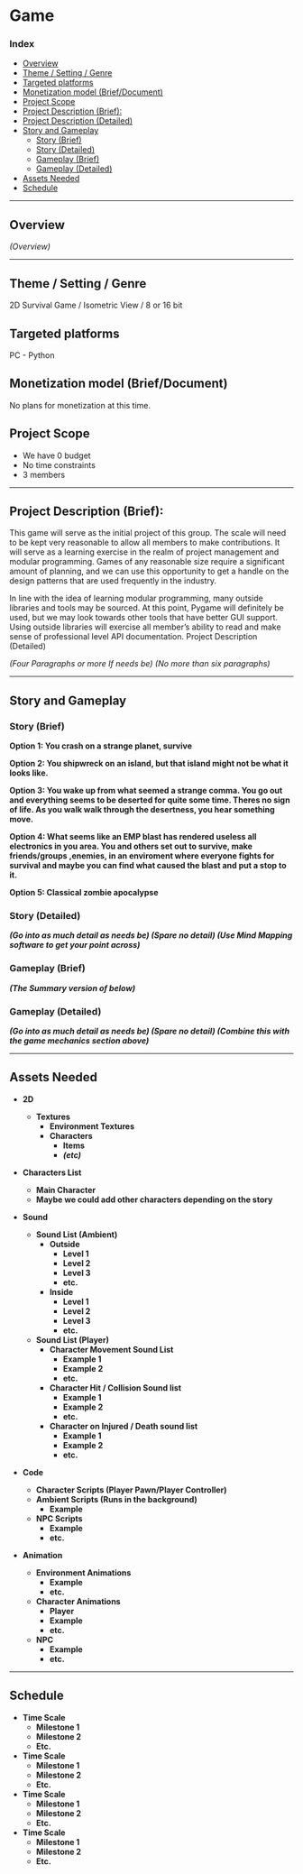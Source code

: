 # Game

### Index

- [Overview](#overview)
- [Theme / Setting / Genre](#theme--setting--genre)
- [Targeted platforms](#targeted-platforms)
- [Monetization model (Brief/Document)](#monetization-model-briefdocument)
- [Project Scope](#project-scope)
- [Project Description (Brief):](#project-description-brief)
- [Project Description (Detailed)](#project-description-detailed)
- [Story and Gameplay](#story-and-gameplay)
	- [Story (Brief)](#story-brief)
	- [Story (Detailed)](#story-detailed)
	- [Gameplay (Brief)](#gameplay-brief)
	- [Gameplay (Detailed)](#gameplay-detailed)
- [Assets Needed](#assets-needed)
- [Schedule](#schedule)

---

## Overview

_(Overview)_

---

## Theme / Setting / Genre
2D Survival Game / Isometric View / 8 or 16 bit 
	
## Targeted platforms
PC - Python
	
## Monetization model (Brief/Document)
No plans for monetization at this time.
	
## Project Scope 
- We have 0 budget
- No time constraints
- 3 members

---

## Project Description (Brief):

This game will serve as the initial project of this group. The scale will need to be kept very reasonable to allow all members to make contributions. It will serve as a learning exercise in the realm of project management and modular programming. Games of any reasonable size require a significant amount of planning, and we can use this opportunity to get a handle on the design patterns that are used frequently in the industry.

In line with the idea of learning modular programming, many outside libraries and tools may be sourced. At this point, Pygame will definitely be used, but we may look towards other tools that have better GUI support. Using outside libraries will exercise all member’s ability to read and make sense of professional level API documentation.
Project Description (Detailed)

_(Four Paragraphs or more If needs be)_
_(No more than six paragraphs)_

---

## Story and Gameplay

### Story (Brief)

<p><b>Option 1<b>:
      You crash on a strange planet, survive </p>
<p><b>Option 2<b>:
      You shipwreck on an island, but that island might not be what it looks like.</p>
<p><b>Option 3<b>:
      You wake up from what seemed a strange comma. You go out and everything seems to be deserted for quite some time. Theres no sign of life. Αs you walk walk through the desertness, you hear something move.</p>
<p><b>Option 4<b>:
      What seems like an EMP blast has rendered useless all electronics in you area. You and others set out to survive, make friends/groups ,enemies, in an enviroment where everyone fights for survival and maybe you can find what caused the blast and put a stop to it.</p>
<p><b>Option 5<b>:
      Classical zombie apocalypse</p>

### Story (Detailed)

_(Go into as much detail as needs be)_
_(Spare no detail)_
_(Use Mind Mapping software to get your point across)_

### Gameplay (Brief)
_(The Summary version of below)_

### Gameplay (Detailed)
_(Go into as much detail as needs be)_
_(Spare no detail)_
_(Combine this with the game mechanics section above)_

---

## Assets Needed
- 2D
	- Textures
		- Environment Textures
		- Characters
            - Items
            - _(etc)_

- Characters List
	- Main Character
	- Maybe we could add other characters depending on the story
	
- Sound
	- Sound List (Ambient)
		- Outside
			- Level 1
			- Level 2 
			- Level 3
			- etc.
		- Inside
			- Level 1
			- Level 2
			- Level 3
			- etc.
	- Sound List (Player)
		- Character Movement Sound List
			- Example 1
			- Example 2
			- etc. 
		- Character Hit / Collision Sound list
			- Example 1
			- Example 2
			- etc.
		- Character on Injured / Death sound list
			- Example 1
			- Example 2
			- etc.

- Code
	- Character Scripts (Player Pawn/Player Controller)
	- Ambient Scripts (Runs in the background)
		- Example
	- NPC Scripts
		- Example
		- etc.

- Animation
	- Environment Animations 
		- Example
		- etc.
	- Character Animations 
		- Player
		- Example 
		- etc.
	- NPC
		- Example
		- etc.

---

## Schedule

- Time Scale
	- Milestone 1
	- Milestone 2
	- Etc.
- Time Scale
	- Milestone 1
	- Milestone 2
	- Etc.
- Time Scale
	- Milestone 1
	- Milestone 2
	- Etc.
- Time Scale
	- Milestone 1
	- Milestone 2
	- Etc.
